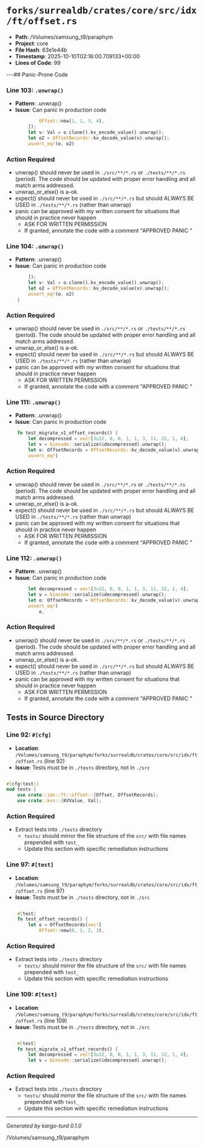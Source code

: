 # `forks/surrealdb/crates/core/src/idx/ft/offset.rs`

- **Path**: /Volumes/samsung_t9/paraphym
- **Project**: core
- **File Hash**: 63e1e44b  
- **Timestamp**: 2025-10-10T02:16:00.709133+00:00  
- **Lines of Code**: 99

---## Panic-Prone Code


### Line 103: `.unwrap()`

- **Pattern**: .unwrap()
- **Issue**: Can panic in production code

```rust
			Offset::new(1, 1, 3, 4),
		]);
		let v: Val = o.clone().kv_encode_value().unwrap();
		let o2 = OffsetRecords::kv_decode_value(v).unwrap();
		assert_eq!(o, o2)
```

### Action Required

- unwrap() should never be used in `./src/**/*.rs` or `./tests/**/*.rs` (period). The code should be updated with proper error handling and all match arms addressed.
- unwrap_or_else() is a-ok. 
- expect() should never be used in `./src/**/*.rs` but should ALWAYS BE USED in `./tests/**/*.rs` (rather than unwrap)
- panic can be approved with my written consent for situations that should in practice never happen  
  - ASK FOR WRITTEN PERMISSION
  - If granted, annotate the code with a comment "APPROVED PANIC "


### Line 104: `.unwrap()`

- **Pattern**: .unwrap()
- **Issue**: Can panic in production code

```rust
		]);
		let v: Val = o.clone().kv_encode_value().unwrap();
		let o2 = OffsetRecords::kv_decode_value(v).unwrap();
		assert_eq!(o, o2)
	}
```

### Action Required

- unwrap() should never be used in `./src/**/*.rs` or `./tests/**/*.rs` (period). The code should be updated with proper error handling and all match arms addressed.
- unwrap_or_else() is a-ok. 
- expect() should never be used in `./src/**/*.rs` but should ALWAYS BE USED in `./tests/**/*.rs` (rather than unwrap)
- panic can be approved with my written consent for situations that should in practice never happen  
  - ASK FOR WRITTEN PERMISSION
  - If granted, annotate the code with a comment "APPROVED PANIC "


### Line 111: `.unwrap()`

- **Pattern**: .unwrap()
- **Issue**: Can panic in production code

```rust
	fn test_migrate_v1_offset_records() {
		let decompressed = vec![3u32, 0, 0, 1, 1, 3, 11, 22, 1, 4];
		let v = bincode::serialize(&decompressed).unwrap();
		let o: OffsetRecords = OffsetRecords::kv_decode_value(v).unwrap();
		assert_eq!(
```

### Action Required

- unwrap() should never be used in `./src/**/*.rs` or `./tests/**/*.rs` (period). The code should be updated with proper error handling and all match arms addressed.
- unwrap_or_else() is a-ok. 
- expect() should never be used in `./src/**/*.rs` but should ALWAYS BE USED in `./tests/**/*.rs` (rather than unwrap)
- panic can be approved with my written consent for situations that should in practice never happen  
  - ASK FOR WRITTEN PERMISSION
  - If granted, annotate the code with a comment "APPROVED PANIC "


### Line 112: `.unwrap()`

- **Pattern**: .unwrap()
- **Issue**: Can panic in production code

```rust
		let decompressed = vec![3u32, 0, 0, 1, 1, 3, 11, 22, 1, 4];
		let v = bincode::serialize(&decompressed).unwrap();
		let o: OffsetRecords = OffsetRecords::kv_decode_value(v).unwrap();
		assert_eq!(
			o,
```

### Action Required

- unwrap() should never be used in `./src/**/*.rs` or `./tests/**/*.rs` (period). The code should be updated with proper error handling and all match arms addressed.
- unwrap_or_else() is a-ok. 
- expect() should never be used in `./src/**/*.rs` but should ALWAYS BE USED in `./tests/**/*.rs` (rather than unwrap)
- panic can be approved with my written consent for situations that should in practice never happen  
  - ASK FOR WRITTEN PERMISSION
  - If granted, annotate the code with a comment "APPROVED PANIC "

## Tests in Source Directory


### Line 92: `#[cfg]`

- **Location**: `/Volumes/samsung_t9/paraphym/forks/surrealdb/crates/core/src/idx/ft/offset.rs` (line 92)
- **Issue**: Tests must be in `./tests` directory, not in `./src`

```rust

#[cfg(test)]
mod tests {
	use crate::idx::ft::offset::{Offset, OffsetRecords};
	use crate::kvs::{KVValue, Val};
```

### Action Required

- Extract tests into `./tests` directory
  - `tests/` should mirror the file structure of the `src/` with file names prepended with `test_`
  - Update this section with specific remediation instructions
  


### Line 97: `#[test]`

- **Location**: `/Volumes/samsung_t9/paraphym/forks/surrealdb/crates/core/src/idx/ft/offset.rs` (line 97)
- **Issue**: Tests must be in `./tests` directory, not in `./src`

```rust

	#[test]
	fn test_offset_records() {
		let o = OffsetRecords(vec![
			Offset::new(0, 1, 2, 3),
```

### Action Required

- Extract tests into `./tests` directory
  - `tests/` should mirror the file structure of the `src/` with file names prepended with `test_`
  - Update this section with specific remediation instructions
  


### Line 109: `#[test]`

- **Location**: `/Volumes/samsung_t9/paraphym/forks/surrealdb/crates/core/src/idx/ft/offset.rs` (line 109)
- **Issue**: Tests must be in `./tests` directory, not in `./src`

```rust

	#[test]
	fn test_migrate_v1_offset_records() {
		let decompressed = vec![3u32, 0, 0, 1, 1, 3, 11, 22, 1, 4];
		let v = bincode::serialize(&decompressed).unwrap();
```

### Action Required

- Extract tests into `./tests` directory
  - `tests/` should mirror the file structure of the `src/` with file names prepended with `test_`
  - Update this section with specific remediation instructions
  

---

*Generated by kargo-turd 0.1.0*

/Volumes/samsung_t9/paraphym